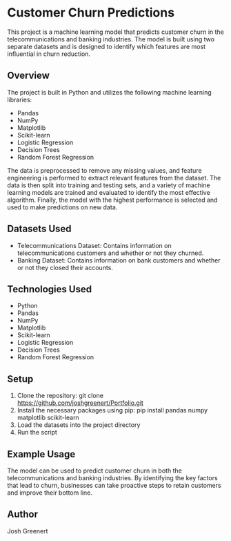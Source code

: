# Customer Churn Predictions

This project is a machine learning model that predicts customer churn in the telecommunications and banking industries. The model is built using two separate datasets and is designed to identify which features are most influential in churn reduction.

## Overview

The project is built in Python and utilizes the following machine learning libraries:

- Pandas
- NumPy
- Matplotlib
- Scikit-learn
- Logistic Regression
- Decision Trees
- Random Forest Regression

The data is preprocessed to remove any missing values, and feature engineering is performed to extract relevant features from the dataset. The data is then split into training and testing sets, and a variety of machine learning models are trained and evaluated to identify the most effective algorithm. Finally, the model with the highest performance is selected and used to make predictions on new data.

## Datasets Used

- Telecommunications Dataset: Contains information on telecommunications customers and whether or not they churned.
- Banking Dataset: Contains information on bank customers and whether or not they closed their accounts.

## Technologies Used

- Python
- Pandas
- NumPy
- Matplotlib
- Scikit-learn
- Logistic Regression
- Decision Trees
- Random Forest Regression

## Setup

1. Clone the repository: git clone https://github.com/joshgreenert/Portfolio.git
2. Install the necessary packages using pip: pip install pandas numpy matplotlib scikit-learn
3. Load the datasets into the project directory
4. Run the script

## Example Usage

The model can be used to predict customer churn in both the telecommunications and banking industries. By identifying the key factors that lead to churn, businesses can take proactive steps to retain customers and improve their bottom line.

## Author

Josh Greenert
